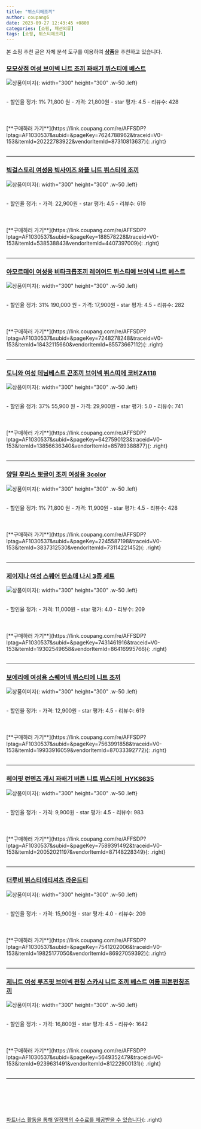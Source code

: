 ```yaml
---
title: "뷔스티에조끼"
author: coupang6
date: 2023-09-27 12:43:45 +0800
categories: [쇼핑, 패션의류]
tags: [쇼핑, 뷔스티에조끼]
---
```


본 쇼핑 추천 글은 자체 분석 도구를 이용하여 [**상품**](https://link.coupang.com/a/bao1ui)을 추천하고 있습니다.

### [모모상점 여성 브이넥 니트 조끼 꽈배기 뷔스티에 베스트](https://link.coupang.com/re/AFFSDP?lptag=AF1030537&subid=&pageKey=7624788962&traceid=V0-153&itemId=20222783922&vendorItemId=87310813637)

![상품이미지](https://thumbnail10.coupangcdn.com/thumbnails/remote/230x230ex/image/vendor_inventory/85ff/02754db70fdcf017355142ce774f4ff29ff0993db08e13d8bee5dd218840.jpg){: width="300" height="300" .w-50 .left}


<br>
- 할인율 정가: 1%  71,800   원
- 가격: 21,800원
- star 평가: 4.5
- 리뷰수: 428
<br>
<br>
<br>
<br>
[**구매하러 가기**](https://link.coupang.com/re/AFFSDP?lptag=AF1030537&subid=&pageKey=7624788962&traceid=V0-153&itemId=20222783922&vendorItemId=87310813637){: .right}
<br>
<br>

---

### [빅걸스토리 여성용 빅사이즈 와플 니트 뷔스티에 조끼](https://link.coupang.com/re/AFFSDP?lptag=AF1030537&subid=&pageKey=188578228&traceid=V0-153&itemId=538538843&vendorItemId=4407397009)

![상품이미지](https://thumbnail8.coupangcdn.com/thumbnails/remote/230x230ex/image/vendor_inventory/images/2019/02/20/11/4/857adb30-e22f-4578-9823-badad4c9de47.jpg){: width="300" height="300" .w-50 .left}


<br>
- 할인율 정가: 
- 가격: 22,900원
- star 평가: 4.5
- 리뷰수: 619
<br>
<br>
<br>
<br>
[**구매하러 가기**](https://link.coupang.com/re/AFFSDP?lptag=AF1030537&subid=&pageKey=188578228&traceid=V0-153&itemId=538538843&vendorItemId=4407397009){: .right}
<br>
<br>

---

### [아모르데이 여성용 비타크롭조끼 레이어드 뷔스티에 브이넥 니트 베스트](https://link.coupang.com/re/AFFSDP?lptag=AF1030537&subid=&pageKey=7248278248&traceid=V0-153&itemId=18432115660&vendorItemId=85573667112)

![상품이미지](https://thumbnail10.coupangcdn.com/thumbnails/remote/230x230ex/image/vendor_inventory/6d5f/fc7581476de873f6d632613d5cab8b15ac5ab211a416d8b63d5bff31b2ee.jpg){: width="300" height="300" .w-50 .left}


<br>
- 할인율 정가: 31%  190,000   원
- 가격: 17,900원
- star 평가: 4.5
- 리뷰수: 282
<br>
<br>
<br>
<br>
[**구매하러 가기**](https://link.coupang.com/re/AFFSDP?lptag=AF1030537&subid=&pageKey=7248278248&traceid=V0-153&itemId=18432115660&vendorItemId=85573667112){: .right}
<br>
<br>

---

### [도니와 여성 데님베스트 끈조끼 브이넥 뷔스띠에 코비ZA118](https://link.coupang.com/re/AFFSDP?lptag=AF1030537&subid=&pageKey=6427590123&traceid=V0-153&itemId=13856636340&vendorItemId=85789388877)

![상품이미지](https://thumbnail7.coupangcdn.com/thumbnails/remote/230x230ex/image/vendor_inventory/a876/201ede455951306d786eb6a2c71a8d3952a8a8cdbdce24630f8e7e3d5211.jpg){: width="300" height="300" .w-50 .left}


<br>
- 할인율 정가: 37%  55,900   원
- 가격: 29,900원
- star 평가: 5.0
- 리뷰수: 741
<br>
<br>
<br>
<br>
[**구매하러 가기**](https://link.coupang.com/re/AFFSDP?lptag=AF1030537&subid=&pageKey=6427590123&traceid=V0-153&itemId=13856636340&vendorItemId=85789388877){: .right}
<br>
<br>

---

### [양털 후리스 뽀글이 조끼 여성용 3color](https://link.coupang.com/re/AFFSDP?lptag=AF1030537&subid=&pageKey=2245587198&traceid=V0-153&itemId=3837312530&vendorItemId=73114221452)

![상품이미지](https://thumbnail6.coupangcdn.com/thumbnails/remote/230x230ex/image/vendor_inventory/e141/c3e1d494375d959a2e1e8d7610e6d72de79388c283f45303a59b54dde18b.jpg){: width="300" height="300" .w-50 .left}


<br>
- 할인율 정가: 1%  71,800   원
- 가격: 11,900원
- star 평가: 4.5
- 리뷰수: 428
<br>
<br>
<br>
<br>
[**구매하러 가기**](https://link.coupang.com/re/AFFSDP?lptag=AF1030537&subid=&pageKey=2245587198&traceid=V0-153&itemId=3837312530&vendorItemId=73114221452){: .right}
<br>
<br>

---

### [제이지나 여성 스퀘어 민소매 나시 3종 세트](https://link.coupang.com/re/AFFSDP?lptag=AF1030537&subid=&pageKey=7431461916&traceid=V0-153&itemId=19302549658&vendorItemId=86416995766)

![상품이미지](https://thumbnail8.coupangcdn.com/thumbnails/remote/230x230ex/image/vendor_inventory/6447/6f4e3ef71091bbb5acfc66872e7e1a5cbcfcd458a50c293f7f4ab45df011.jpg){: width="300" height="300" .w-50 .left}


<br>
- 할인율 정가: 
- 가격: 11,000원
- star 평가: 4.0
- 리뷰수: 209
<br>
<br>
<br>
<br>
[**구매하러 가기**](https://link.coupang.com/re/AFFSDP?lptag=AF1030537&subid=&pageKey=7431461916&traceid=V0-153&itemId=19302549658&vendorItemId=86416995766){: .right}
<br>
<br>

---

### [보에리에 여성용 스퀘어넥 뷔스티에 니트 조끼](https://link.coupang.com/re/AFFSDP?lptag=AF1030537&subid=&pageKey=7563991858&traceid=V0-153&itemId=19933916059&vendorItemId=87033392772)

![상품이미지](https://thumbnail6.coupangcdn.com/thumbnails/remote/230x230ex/image/rs_quotation_api/bixexbtd/18a3be6a7c0043989f4b11727bd0881e.jpg){: width="300" height="300" .w-50 .left}


<br>
- 할인율 정가: 
- 가격: 12,900원
- star 평가: 4.5
- 리뷰수: 619
<br>
<br>
<br>
<br>
[**구매하러 가기**](https://link.coupang.com/re/AFFSDP?lptag=AF1030537&subid=&pageKey=7563991858&traceid=V0-153&itemId=19933916059&vendorItemId=87033392772){: .right}
<br>
<br>

---

### [헤이핏 런덴즈 캐시 꽈배기 버튼 니트 뷔스티에_HYKS635](https://link.coupang.com/re/AFFSDP?lptag=AF1030537&subid=&pageKey=7589391492&traceid=V0-153&itemId=20052021197&vendorItemId=87148228349)

![상품이미지](https://thumbnail7.coupangcdn.com/thumbnails/remote/230x230ex/image/vendor_inventory/1522/04c8a213d585b7503da28b1244a2bc207ff4e3e70b0c091bb6dd19620c87.jpg){: width="300" height="300" .w-50 .left}


<br>
- 할인율 정가: 
- 가격: 9,900원
- star 평가: 4.5
- 리뷰수: 983
<br>
<br>
<br>
<br>
[**구매하러 가기**](https://link.coupang.com/re/AFFSDP?lptag=AF1030537&subid=&pageKey=7589391492&traceid=V0-153&itemId=20052021197&vendorItemId=87148228349){: .right}
<br>
<br>

---

### [더루비 뷔스티에티셔츠 라운드티](https://link.coupang.com/re/AFFSDP?lptag=AF1030537&subid=&pageKey=7541202006&traceid=V0-153&itemId=19825177050&vendorItemId=86927059392)

![상품이미지](https://thumbnail7.coupangcdn.com/thumbnails/remote/230x230ex/image/vendor_inventory/2f96/b2e187f94258e3a79fab0c1a1ce7cc54b77b5a1dacb50a7ad44379457863.jpg){: width="300" height="300" .w-50 .left}


<br>
- 할인율 정가: 
- 가격: 15,900원
- star 평가: 4.0
- 리뷰수: 209
<br>
<br>
<br>
<br>
[**구매하러 가기**](https://link.coupang.com/re/AFFSDP?lptag=AF1030537&subid=&pageKey=7541202006&traceid=V0-153&itemId=19825177050&vendorItemId=86927059392){: .right}
<br>
<br>

---

### [제니트 여성 루즈핏 브이넥 펀칭 스카시 니트 조끼 베스트 여름 피톤펀칭조끼](https://link.coupang.com/re/AFFSDP?lptag=AF1030537&subid=&pageKey=5649352479&traceid=V0-153&itemId=9239631491&vendorItemId=81222900131)

![상품이미지](https://thumbnail6.coupangcdn.com/thumbnails/remote/230x230ex/image/vendor_inventory/4930/8f659bb60b6d4ba05016ab6a01b5b0d53f079635c18306554a8a5b77d64c.jpg){: width="300" height="300" .w-50 .left}


<br>
- 할인율 정가: 
- 가격: 16,800원
- star 평가: 4.5
- 리뷰수: 1642
<br>
<br>
<br>
<br>
[**구매하러 가기**](https://link.coupang.com/re/AFFSDP?lptag=AF1030537&subid=&pageKey=5649352479&traceid=V0-153&itemId=9239631491&vendorItemId=81222900131){: .right}
<br>
<br>

---
<br><br><br><br><br> [파트너스 활동을 통해 일정액의 수수료를 제공받을 수 있습니다](https://link.coupang.com/a/bao1ui){: .right}